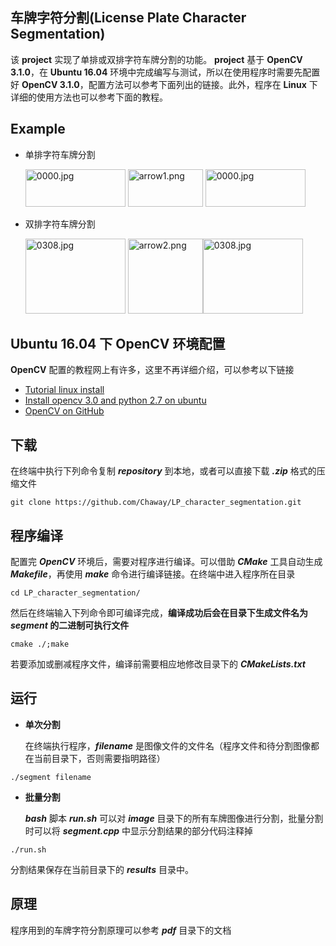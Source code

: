 车牌字符分割(License Plate Character Segmentation)
-------
该 **project** 实现了单排或双排字符车牌分割的功能。  **project** 基于 **OpenCV 3.1.0**，在 **Ubuntu 16.04** 环境中完成编写与测试，所以在使用程序时需要先配置好 **OpenCV 3.1.0**，配置方法可以参考下面列出的链接。此外，程序在 **Linux** 下详细的使用方法也可以参考下面的教程。


Example
---
* 单排字符车牌分割

   <img src="https://github.com/Chaway/LP_character_segmentation/blob/master/0000.jpg" alt="0000.jpg" width="160" height="60"> <img src="https://github.com/Chaway/LP_character_segmentation/blob/master/arrows/arrow1.png" alt="arrow1.png" width="120" height="60"> <img src="https://github.com/Chaway/LP_character_segmentation/blob/master/results/0000.jpg" alt="0000.jpg" width="160" height="60">

* 双排字符车牌分割

   <img src="https://github.com/Chaway/LP_character_segmentation/blob/master/0308.jpg" alt="0308.jpg" width="160" height="120"> <img src="https://github.com/Chaway/LP_character_segmentation/blob/master/arrows/arrow2.png" alt="arrow2.png" width="120" height="120"><img src="https://github.com/Chaway/LP_character_segmentation/blob/master/results/0308.jpg" alt="0308.jpg" width="160" height="120">


Ubuntu 16.04 下 OpenCV 环境配置
------
**OpenCV** 配置的教程网上有许多，这里不再详细介绍，可以参考以下链接
- [Tutorial linux install](http://docs.opencv.org/3.1.0/d7/d9f/tutorial_linux_install.html)
- [Install opencv 3.0 and python 2.7 on ubuntu](http://www.pyimagesearch.com/2015/06/22/install-opencv-3-0-and-python-2-7-on-ubuntu/)
- [OpenCV on GitHub](https://github.com/opencv/opencv)



下载
------
在终端中执行下列命令复制 ***repository*** 到本地，或者可以直接下载 ***.zip*** 格式的压缩文件
```
git clone https://github.com/Chaway/LP_character_segmentation.git
```


程序编译
-------
配置完 ***OpenCV*** 环境后，需要对程序进行编译。可以借助 ***CMake*** 工具自动生成 ***Makefile***，再使用 ***make*** 命令进行编译链接。在终端中进入程序所在目录
```
cd LP_character_segmentation/
```
然后在终端输入下列命令即可编译完成，**编译成功后会在目录下生成文件名为 *segment* 的二进制可执行文件**
```
cmake ./;make
```
若要添加或删减程序文件，编译前需要相应地修改目录下的 ***CMakeLists.txt***


运行
-----

- **单次分割**

  在终端执行程序，***filename*** 是图像文件的文件名（程序文件和待分割图像都在当前目录下，否则需要指明路径）
  
```
./segment filename
```

- **批量分割**

  ***bash*** 脚本 ***run.sh*** 可以对 ***image*** 目录下的所有车牌图像进行分割，批量分割时可以将 ***segment.cpp*** 中显示分割结果的部分代码注释掉

```
./run.sh
```
分割结果保存在当前目录下的 ***results*** 目录中。

原理
------
程序用到的车牌字符分割原理可以参考 ***pdf*** 目录下的文档

